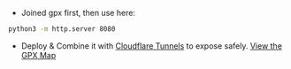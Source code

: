 * Joined gpx first, then use here:

```sh
python3 -m http.server 8080
```

* Deploy & Combine it with [Cloudflare Tunnels](https://fossengineer.com/selfhosting-cloudflared-tunnel-docker/) to expose safely.
<a href="http://www.yourdomain.com/maps/leaflet-gpx-map.html">View the GPX Map</a>
